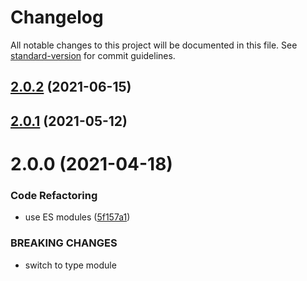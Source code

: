# Changelog

All notable changes to this project will be documented in this file. See [standard-version](https://github.com/conventional-changelog/standard-version) for commit guidelines.

## [2.0.2](https://github.com/dmnsgn/perspective-grid/compare/v2.0.1...v2.0.2) (2021-06-15)



## [2.0.1](https://github.com/dmnsgn/perspective-grid/compare/v2.0.0...v2.0.1) (2021-05-12)



# 2.0.0 (2021-04-18)


### Code Refactoring

* use ES modules ([5f157a1](https://github.com/dmnsgn/perspective-grid/commit/5f157a19b9dbd4ebdedeef5771443586a9f6b195))


### BREAKING CHANGES

* switch to type module
